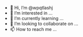 - 👋 Hi, I’m @wpqtlashj
- 👀 I’m interested in ...
- 🌱 I’m currently learning ...
- 💞️ I’m looking to collaborate on ...
- 📫 How to reach me ...

<!---
wpqtlashj/wpqtlashj is a ✨ special ✨ repository because its `README.md` (this file) appears on your GitHub profile.
You can click the Preview link to take a look at your changes.
--->
